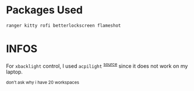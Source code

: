 # Packages Used

```sh
ranger kitty rofi betterlockscreen flameshot
```

# INFOS
For `xbacklight` control, I used `acpilight` <sup>[source](https://gitlab.com/wavexx/acpilight)</sup> since it does not work on my laptop.

<sub>don't ask why i have 20 workspaces</sub>
